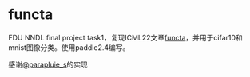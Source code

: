 # functa
FDU NNDL final project task1，复现ICML22文章[functa](https://www.deepmind.com/publications/from-data-to-functa-your-data-point-is-a-function-and-you-should-treat-it-like-one)，并用于cifar10和mnist图像分类。使用paddle2.4编写。

感谢[@parapluie_s](https://aistudio.baidu.com/aistudio/projectdetail/4657999)的实现
